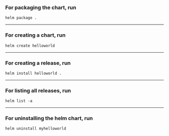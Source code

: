 ### For packaging the chart, run
```
helm package .
```

---

### For creating a chart, run
```
helm create helloworld
```

--- 

### For creating a release, run
```
helm install helloworld .
```

--- 

### For listing all releases, run
```
helm list -a
```

---

### For uninstalling the helm chart, run
```
helm uninstall myhelloworld
```